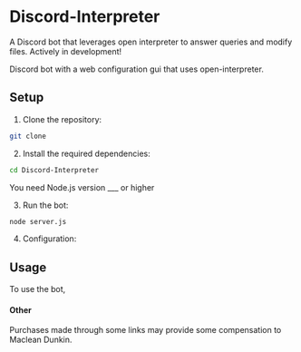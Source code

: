 # Discord-Interpreter
A Discord bot that leverages open interpreter to answer queries and modify files.
Actively in development!

 Discord bot with a web configuration gui that uses open-interpreter.


## Setup

1. Clone the repository:

```bash
git clone 
```

2. Install the required dependencies:

```bash
cd Discord-Interpreter
```

You need Node.js version ___ or higher

3. Run the bot:

```bash
node server.js
```

4. Configuration:

## Usage

To use the bot, 

#### Other

Purchases made through some links may provide some compensation to Maclean Dunkin.